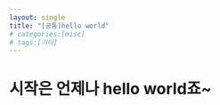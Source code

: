 ```yaml
---
layout: single
title: "[공통]hello world"
# categories:[misc]
# tags:[기타]
---
```


# 시작은 언제나 hello world죠~
